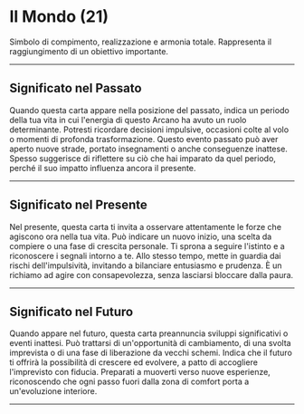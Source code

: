 # Il Mondo (21)

Simbolo di compimento, realizzazione e armonia totale. Rappresenta il raggiungimento di un obiettivo importante.

---

## Significato nel Passato  
Quando questa carta appare nella posizione del passato, indica un periodo della tua vita in cui l'energia di questo Arcano ha avuto un ruolo determinante. Potresti ricordare decisioni impulsive, occasioni colte al volo o momenti di profonda trasformazione. Questo evento passato può aver aperto nuove strade, portato insegnamenti o anche conseguenze inattese. Spesso suggerisce di riflettere su ciò che hai imparato da quel periodo, perché il suo impatto influenza ancora il presente.

---

## Significato nel Presente  
Nel presente, questa carta ti invita a osservare attentamente le forze che agiscono ora nella tua vita. Può indicare un nuovo inizio, una scelta da compiere o una fase di crescita personale. Ti sprona a seguire l'istinto e a riconoscere i segnali intorno a te. Allo stesso tempo, mette in guardia dai rischi dell'impulsività, invitando a bilanciare entusiasmo e prudenza. È un richiamo ad agire con consapevolezza, senza lasciarsi bloccare dalla paura.

---

## Significato nel Futuro  
Quando appare nel futuro, questa carta preannuncia sviluppi significativi o eventi inattesi. Può trattarsi di un'opportunità di cambiamento, di una svolta imprevista o di una fase di liberazione da vecchi schemi. Indica che il futuro ti offrirà la possibilità di crescere ed evolvere, a patto di accogliere l'imprevisto con fiducia. Preparati a muoverti verso nuove esperienze, riconoscendo che ogni passo fuori dalla zona di comfort porta a un'evoluzione interiore.

---
